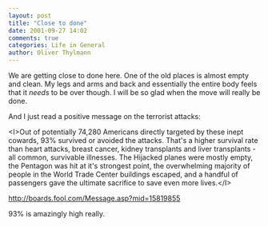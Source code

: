 ```yaml
---
layout: post
title: "Close to done"
date: 2001-09-27 14:02
comments: true
categories: Life in General
author: Oliver Thylmann
---
```



We are getting close to done here. One of the old places is almost empty and clean. My legs and arms and back and essentially the entire body feels that it _needs_ to be over though. I will be so glad when the move will really be done.


And I just read a positive message on the terrorist attacks:

&lt;I&gt;Out of potentially 74,280 Americans directly targeted by these inept cowards, 93% survived or avoided the attacks. That's a higher survival rate than heart attacks, breast cancer, kidney transplants and liver transplants -  all common, survivable illnesses.  The Hijacked planes were mostly empty, the Pentagon was hit at it's strongest point, the overwhelming majority of people in the World Trade Center buildings escaped, and a handful of passengers gave the ultimate sacrifice to save even more lives.&lt;/I&gt;

http://boards.fool.com/Message.asp?mid=15819855

93% is amazingly high really.


